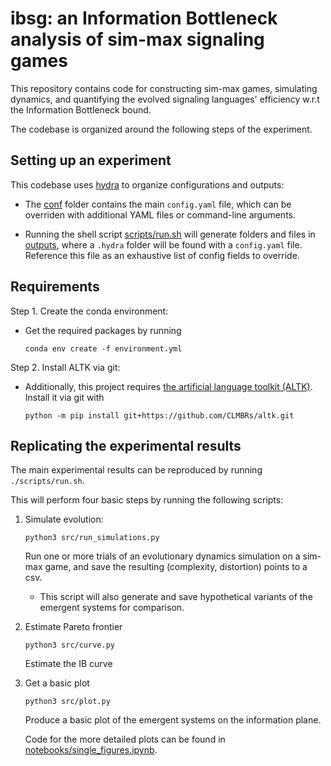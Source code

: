 # ibsg: an Information Bottleneck analysis of sim-max signaling games

This repository contains code for constructing sim-max games, simulating  dynamics, and quantifying the evolved signaling languages' efficiency w.r.t the Information Bottleneck bound.

The codebase is organized around the following steps of the experiment.

## Setting up an experiment

This codebase uses [hydra](https://hydra.cc/) to organize configurations and outputs:

- The [conf](./conf/) folder contains the main `config.yaml` file, which can be overriden with additional YAML files or command-line arguments.

- Running the shell script [scripts/run.sh](scripts/run.sh) will generate folders and files in [outputs](outputs), where a `.hydra` folder will be found with a `config.yaml` file. Reference this file as an exhaustive list of config fields to override.

## Requirements  

Step 1. Create the conda environment:

- Get the required packages by running

    `conda env create -f environment.yml`

Step 2. Install ALTK via git:

- Additionally, this project requires [the artificial language toolkit (ALTK)](https://github.com/nathimel/altk). Install it via git with

    `python -m pip install git+https://github.com/CLMBRs/altk.git`

## Replicating the experimental results

The main experimental results can be reproduced by running `./scripts/run.sh`.

This will perform four basic steps by running the following scripts:

1. Simulate evolution:

    `python3 src/run_simulations.py`

    Run one or more trials of an evolutionary dynamics simulation on a sim-max game, and save the resulting (complexity, distortion) points to a csv.

    - This script will also generate and save hypothetical variants of the emergent systems for comparison.

2. Estimate Pareto frontier

    `python3 src/curve.py`

    Estimate the IB curve

4. Get a basic plot

    `python3 src/plot.py`

    Produce a basic plot of the emergent systems on the information plane.

    Code for the more detailed plots can be found in [notebooks/single_figures.ipynb](src/notebooks/paper_figures.ipynb).
